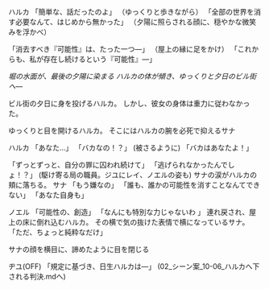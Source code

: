 ハルカ
「簡単な、話だったのよ」
（ゆっくりと歩きながら）
「全部の世界を消す必要なんて、はじめから無かった」
（夕陽に照らされる顔に、穏やかな微笑みを浮かべ）

「消去すべき『可能性』は、たった一つ―」
（屋上の縁に足をかけ）
「これからも、私が存在し続けるという『可能性』―」

*堀の水面が、最後の夕陽に染まる*
*ハルカの体が傾き、ゆっくりと夕日のビル街へ―*

ビル街の夕日に身を投げるハルカ。
しかし、彼女の身体は重力に従わなかった。

ゆっくりと目を開けるハルカ。
そこにはハルカの腕を必死で抑えるサナ

ハルカ
「あなた…」
「バカなの！？」
(被さるように)
「バカはあなたよ！」

「ずっとずっと、自分の罪に囚われ続けて」
「逃げられなかったんでしょ！？」
(駆け寄る局の職員。ジユにレイ、ノエルの姿も)
サナの涙がハルカの頬に落ちる。
サナ
「もう嫌なの」
「誰も、誰かの可能性を消すことなんてできない」
「あなた自身も」

ノエル
「可能性の、創造」
「なんにも特別な力じゃないわ 」
連れ戻され、屋上の床に倒れ込むハルカ。
その横で気の抜けた表情で横になっているサナ。
「ただ、ちょっと純粋なだけ」

サナの顔を横目に、諦めたように目を閉じる

ヂユ(OFF)
「規定に基づき、日生ハルカは―」
(02_シーン案_10-06_ハルカへ下される判決.mdへ)
